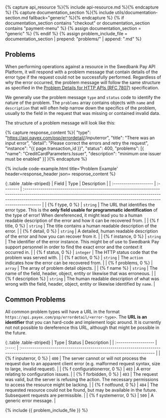{% capture api_resource %}{% include api-resource.md %}{% endcapture %}
{% capture documentation_section %}{% include utils/documentation-section.md fallback="generic" %}{% endcapture %}
{% if documentation_section contains "checkout" or documentation_section contains "payment-menu" %}
    {% assign documentation_section = "generic" %}
{% endif %}
{% assign problem_include_file = documentation_section | prepend: "problems/" | append: ".md" %}

## Problems

When performing operations against a resource in the Swedbank Pay API Platform,
it will respond with a problem message that contain details of the error type if
the request could not be successfully performed. Regardless of why the error
occurred, the problem message will follow the same structure as specified in the
[Problem Details for HTTP APIs (RFC 7807)][rfc-7807] specification.

We generally use the problem message `type` and `status` code to identify the
nature of the problem. The `problems` array contains objects with `name` and
`description` that will often help narrow down the specifics of the problem,
usually to the field in the request that was missing or contained invalid data.

The structure of a problem message will look like this:

{% capture response_content %}{
    "type": "https://api.payex.com/psp/errordetail/<resource>/inputerror",
    "title": "There was an input error",
    "detail": "Please correct the errors and retry the request",
    "instance": "{{ page.transaction_id }}",
    "status": 400,
    "problems": [{
        "name": "CreditCardParameters.Issuer",
        "description": "minimum one issuer must be enabled"
    }]
}{% endcapture %}

{% include code-example.html
    title='Problem Example'
    header=response_header
    json= response_content
    %}

{:.table .table-striped}
| Field                 | Type      | Description                                                                                                                                                                                                                                         |
| :-------------------- | :-------- | :-------------------------------------------------------------------------------------------------------------------------------------------------------------------------------------------------------------------------------------------------- |
| {% f type, 0 %}                | `string`  | The URL that identifies the error type. This is the **only field usable for programmatic identification** of the type of error! When dereferenced, it might lead you to a human readable description of the error and how it can be recovered from. |
| {% f title, 0 %}               | `string`  | The title contains a human readable description of the error.                                                                                                                                                                                       |
| {% f detail, 0 %}              | `string`  | A detailed, human readable description of the error and how you can recover from it.                                                                                                                                                                |
| {% f instance, 0 %}            | `string`  | The identifier of the error instance. This might be of use to Swedbank Pay support personnel in order to find the exact error and the context it occurred in.                                                                                       |
| {% f status, 0 %}              | `integer` | The HTTP status code that the problem was served with.                                                                                                                                                                                              |
| {% f action, 0 %}              | `string`  | The `action` indicates how the error can be recovered from.                                                                                                                                                                                         |
| {% f problems, 0 %}            | `array`   | The array of problem detail objects.                                                                                                                                                                                                                |
| {% f name %}        | `string`  | The name of the field, header, object, entity or likewise that was erroneous.                                                                                                                                                                       |
| {% f description %} | `string`  | The human readable description of what was wrong with the field, header, object, entity or likewise identified by `name`.                                                                                                                           |

## Common Problems

All common problem types will have a URL in the format
`https://api.payex.com/psp/errordetail/<error-type>`. The **URL is an
identifier** that you can hard-code and implement logic around. It is currently
not not possible to dereference this URL, although that might be possible in the
future.

{:.table .table-striped}
| Type                 | Status | Description                                                                                                                                        |
| :------------------- | :----: | :------------------------------------------------------------------------------------------------------------------------------------------------- |
| {% f inputerror, 0 %}         | `400`  | The server cannot or will not process the request due to an apparent client error (e.g. malformed request syntax, size to large, invalid request). |
| {% f configurationerror, 0 %} | `403`  | A error relating to configuration issues.   |
| {% f forbidden, 0 %}          | `403`  | The request was valid, but the server is refusing the action. The necessary permissions to access the resource might be lacking.                   |
| {% f notfound, 0 %}           | `404`  | The requested resource could not be found, but may be available in the future. Subsequent requests are permissible.                                |
| {% f systemerror, 0 %}        | `500`  | A generic error message.                 |

{% include {{ problem_include_file }} %}

[rfc-7807]: https://tools.ietf.org/html/rfc7807
